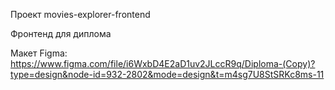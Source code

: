 
Проект movies-explorer-frontend

Фронтенд для диплома 


Макет Figma: https://www.figma.com/file/i6WxbD4E2aD1uv2JLccR9q/Diploma-(Copy)?type=design&node-id=932-2802&mode=design&t=m4sg7U8StSRKc8ms-11

